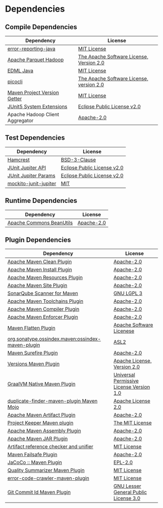 <!-- @formatter:off -->
# Dependencies

## Compile Dependencies

| Dependency                        | License                                       |
| --------------------------------- | --------------------------------------------- |
| [error-reporting-java][0]         | [MIT License][1]                              |
| [Apache Parquet Hadoop][2]        | [The Apache Software License, Version 2.0][3] |
| [EDML Java][4]                    | [MIT License][5]                              |
| [picocli][6]                      | [The Apache Software License, version 2.0][7] |
| [Maven Project Version Getter][8] | [MIT License][9]                              |
| [JUnit5 System Extensions][10]    | [Eclipse Public License v2.0][11]             |
| Apache Hadoop Client Aggregator   | [Apache-2.0][3]                               |

## Test Dependencies

| Dependency                  | License                           |
| --------------------------- | --------------------------------- |
| [Hamcrest][12]              | [BSD-3-Clause][13]                |
| [JUnit Jupiter API][14]     | [Eclipse Public License v2.0][15] |
| [JUnit Jupiter Params][14]  | [Eclipse Public License v2.0][15] |
| [mockito-junit-jupiter][16] | [MIT][17]                         |

## Runtime Dependencies

| Dependency                     | License         |
| ------------------------------ | --------------- |
| [Apache Commons BeanUtils][18] | [Apache-2.0][3] |

## Plugin Dependencies

| Dependency                                              | License                                        |
| ------------------------------------------------------- | ---------------------------------------------- |
| [Apache Maven Clean Plugin][19]                         | [Apache-2.0][3]                                |
| [Apache Maven Install Plugin][20]                       | [Apache-2.0][3]                                |
| [Apache Maven Resources Plugin][21]                     | [Apache-2.0][3]                                |
| [Apache Maven Site Plugin][22]                          | [Apache-2.0][3]                                |
| [SonarQube Scanner for Maven][23]                       | [GNU LGPL 3][24]                               |
| [Apache Maven Toolchains Plugin][25]                    | [Apache-2.0][3]                                |
| [Apache Maven Compiler Plugin][26]                      | [Apache-2.0][3]                                |
| [Apache Maven Enforcer Plugin][27]                      | [Apache-2.0][3]                                |
| [Maven Flatten Plugin][28]                              | [Apache Software Licenese][3]                  |
| [org.sonatype.ossindex.maven:ossindex-maven-plugin][29] | [ASL2][7]                                      |
| [Maven Surefire Plugin][30]                             | [Apache-2.0][3]                                |
| [Versions Maven Plugin][31]                             | [Apache License, Version 2.0][3]               |
| [GraalVM Native Maven Plugin][32]                       | [Universal Permissive License Version 1.0][33] |
| [duplicate-finder-maven-plugin Maven Mojo][34]          | [Apache License 2.0][35]                       |
| [Apache Maven Artifact Plugin][36]                      | [Apache-2.0][3]                                |
| [Project Keeper Maven plugin][37]                       | [The MIT License][38]                          |
| [Apache Maven Assembly Plugin][39]                      | [Apache-2.0][3]                                |
| [Apache Maven JAR Plugin][40]                           | [Apache-2.0][3]                                |
| [Artifact reference checker and unifier][41]            | [MIT License][42]                              |
| [Maven Failsafe Plugin][43]                             | [Apache-2.0][3]                                |
| [JaCoCo :: Maven Plugin][44]                            | [EPL-2.0][45]                                  |
| [Quality Summarizer Maven Plugin][46]                   | [MIT License][47]                              |
| [error-code-crawler-maven-plugin][48]                   | [MIT License][49]                              |
| [Git Commit Id Maven Plugin][50]                        | [GNU Lesser General Public License 3.0][51]    |

[0]: https://github.com/exasol/error-reporting-java/
[1]: https://github.com/exasol/error-reporting-java/blob/main/LICENSE
[2]: https://parquet.apache.org
[3]: https://www.apache.org/licenses/LICENSE-2.0.txt
[4]: https://github.com/exasol/edml-java/
[5]: https://github.com/exasol/edml-java/blob/main/LICENSE
[6]: https://picocli.info
[7]: http://www.apache.org/licenses/LICENSE-2.0.txt
[8]: https://github.com/exasol/maven-project-version-getter/
[9]: https://github.com/exasol/maven-project-version-getter/blob/main/LICENSE
[10]: https://github.com/itsallcode/junit5-system-extensions
[11]: http://www.eclipse.org/legal/epl-v20.html
[12]: http://hamcrest.org/JavaHamcrest/
[13]: https://raw.githubusercontent.com/hamcrest/JavaHamcrest/master/LICENSE
[14]: https://junit.org/junit5/
[15]: https://www.eclipse.org/legal/epl-v20.html
[16]: https://github.com/mockito/mockito
[17]: https://opensource.org/licenses/MIT
[18]: https://commons.apache.org/proper/commons-beanutils
[19]: https://maven.apache.org/plugins/maven-clean-plugin/
[20]: https://maven.apache.org/plugins/maven-install-plugin/
[21]: https://maven.apache.org/plugins/maven-resources-plugin/
[22]: https://maven.apache.org/plugins/maven-site-plugin/
[23]: http://docs.sonarqube.org/display/PLUG/Plugin+Library/sonar-scanner-maven/sonar-maven-plugin
[24]: http://www.gnu.org/licenses/lgpl.txt
[25]: https://maven.apache.org/plugins/maven-toolchains-plugin/
[26]: https://maven.apache.org/plugins/maven-compiler-plugin/
[27]: https://maven.apache.org/enforcer/maven-enforcer-plugin/
[28]: https://www.mojohaus.org/flatten-maven-plugin/
[29]: https://sonatype.github.io/ossindex-maven/maven-plugin/
[30]: https://maven.apache.org/surefire/maven-surefire-plugin/
[31]: https://www.mojohaus.org/versions/versions-maven-plugin/
[32]: https://github.com/graalvm/native-build-tools
[33]: http://oss.oracle.com/licenses/upl
[34]: https://basepom.github.io/duplicate-finder-maven-plugin
[35]: http://www.apache.org/licenses/LICENSE-2.0.html
[36]: https://maven.apache.org/plugins/maven-artifact-plugin/
[37]: https://github.com/exasol/project-keeper/
[38]: https://github.com/exasol/project-keeper/blob/main/LICENSE
[39]: https://maven.apache.org/plugins/maven-assembly-plugin/
[40]: https://maven.apache.org/plugins/maven-jar-plugin/
[41]: https://github.com/exasol/artifact-reference-checker-maven-plugin/
[42]: https://github.com/exasol/artifact-reference-checker-maven-plugin/blob/main/LICENSE
[43]: https://maven.apache.org/surefire/maven-failsafe-plugin/
[44]: https://www.jacoco.org/jacoco/trunk/doc/maven.html
[45]: https://www.eclipse.org/legal/epl-2.0/
[46]: https://github.com/exasol/quality-summarizer-maven-plugin/
[47]: https://github.com/exasol/quality-summarizer-maven-plugin/blob/main/LICENSE
[48]: https://github.com/exasol/error-code-crawler-maven-plugin/
[49]: https://github.com/exasol/error-code-crawler-maven-plugin/blob/main/LICENSE
[50]: https://github.com/git-commit-id/git-commit-id-maven-plugin
[51]: http://www.gnu.org/licenses/lgpl-3.0.txt
